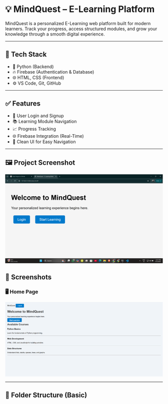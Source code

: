 # 💡 MindQuest – E-Learning Platform

MindQuest is a personalized E-Learning web platform built for modern learners. Track your progress, access structured modules, and grow your knowledge through a smooth digital experience.

---

## 🚀 Tech Stack

- 🐍 Python (Backend)
- 🔥 Firebase (Authentication & Database)
- 🌐 HTML, CSS (Frontend)
- ⚙️ VS Code, Git, GitHub

---

## ✅ Features

- 🔐 User Login and Signup
- 📚 Learning Module Navigation
- 📈 Progress Tracking
- 🌐 Firebase Integration (Real-Time)
- 📄 Clean UI for Easy Navigation

---
## 🖼️ Project Screenshot

![Home Page](home.png)

## 📸 Screenshots

### 🖥️ Home Page

![Home Page](assets/screenshots/home.png)

---

## 📁 Folder Structure (Basic)

